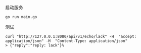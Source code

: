 启动服务
```shell
go run main.go
```

测试
```shell
curl "http://127.0.0.1:8080/api/v1/echo/lack" -H  "accept: application/json" -H  "Content-Type: application/json" 
> {"reply":"reply: lack"}%
```